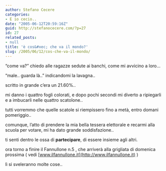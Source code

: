 ```yaml
---
author: Stefano Cecere
categories:
- E io cecio..
date: "2005-06-12T20:59:16Z"
guid: http://stefanocecere.com/?p=27
id: 27
related_posts:
- null
title: 'è cos&#xec; che va il mondo?'
slug: /2005/06/12/cos-che-va-il-mondo/
---
```


&#8220;come va?&#8221; chiedo alle ragazze sedute ai banchi, come mi avvicino a loro…
  
&#8220;male.. guarda l&#xe0;..&#8221; indicandomi la lavagna..

scritto in grande c&#8217;era un 21.60%..

mi danno i quattro fogli colorati, e dopo pochi secondi mi diverto a ripiegarli e a imbucarli nelle quattro scatolone..
  
tutti vorremmo che quelle scatole si riempissero fino a met&#xe0;, entro domani pomeriggio..

comunque, l&#8217;atto di prendere la mia bella tessera elettorale e recarmi alla scuola per votare, mi ha dato grande soddisfazione..

ti senti dentro le ossa di <span style="font-weight: bold">partecipare</span>, di essere insieme agli altri.

ora torno a finire il Fannullone n.5 , che arriver&#xe0; alla grigliata di domenica prossima ( vedi [www.ilfannullone.it](http://www.ilfannullone.it) )
  
l&#xec; si sveleranno molte cose..